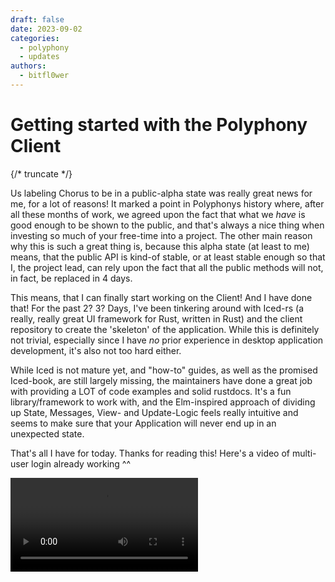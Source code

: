 ```yaml
---
draft: false
date: 2023-09-02
categories:
  - polyphony
  - updates
authors:
  - bitfl0wer
---
```


# Getting started with the Polyphony Client

{/* truncate */}

Us labeling Chorus to be in a public-alpha state was really great news for me, for a lot of reasons! It marked a point in Polyphonys history where, after all these months of work, we agreed upon the fact that what we *have* is good enough to be shown to the public, and that's always a nice thing when investing so much of your free-time into a project.
The other main reason why this is such a great thing is, because this alpha state (at least to me) means, that the public API is kind-of stable, or at least stable enough so that I, the project lead, can rely upon the fact that all the public methods will not, in fact, be replaced in 4 days.

This means, that I can finally start working on the Client! And I have done that! For the past 2? 3? Days, I've been tinkering around with Iced-rs (a really, really great UI framework for Rust, written in Rust) and the client repository to create the 'skeleton' of the application. While this is definitely not trivial, especially since I have *no* prior experience in desktop application development, it's also not too hard either.

While Iced is not mature yet, and "how-to" guides, as well as the promised Iced-book, are still largely missing, the maintainers have done a great job with providing a LOT of code examples and solid rustdocs. It's a fun library/framework to work with, and the Elm-inspired approach of dividing up State, Messages, View- and Update-Logic feels really intuitive and seems to make sure that your Application will never end up in an unexpected state.

That's all I have for today. Thanks for reading this! Here's a video of multi-user login already working ^^

<video controls width="auto">
    <source src="https://cloud.bitfl0wer.de/index.php/s/Gd556SnwAQYejYw/download/screenrec.mp4"/>
</video>

